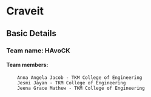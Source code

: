 # Craveit

## Basic Details

### Team name: HAvoCK

#### Team members:
        Anna Angela Jacob - TKM College of Engineering
        Jesmi Jayan - TKM College of Engineering
        Jeena Grace Mathew - TKM College of Engineering